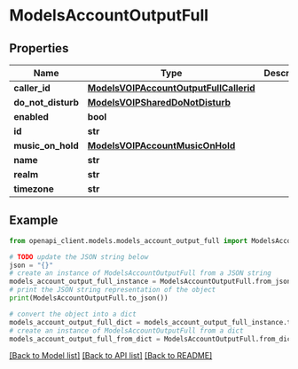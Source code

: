 # ModelsAccountOutputFull


## Properties

Name | Type | Description | Notes
------------ | ------------- | ------------- | -------------
**caller_id** | [**ModelsVOIPAccountOutputFullCallerid**](ModelsVOIPAccountOutputFullCallerid.md) |  | [optional] 
**do_not_disturb** | [**ModelsVOIPSharedDoNotDisturb**](ModelsVOIPSharedDoNotDisturb.md) |  | [optional] 
**enabled** | **bool** |  | [optional] 
**id** | **str** |  | [optional] 
**music_on_hold** | [**ModelsVOIPAccountMusicOnHold**](ModelsVOIPAccountMusicOnHold.md) |  | [optional] 
**name** | **str** |  | [optional] 
**realm** | **str** |  | [optional] 
**timezone** | **str** |  | [optional] 

## Example

```python
from openapi_client.models.models_account_output_full import ModelsAccountOutputFull

# TODO update the JSON string below
json = "{}"
# create an instance of ModelsAccountOutputFull from a JSON string
models_account_output_full_instance = ModelsAccountOutputFull.from_json(json)
# print the JSON string representation of the object
print(ModelsAccountOutputFull.to_json())

# convert the object into a dict
models_account_output_full_dict = models_account_output_full_instance.to_dict()
# create an instance of ModelsAccountOutputFull from a dict
models_account_output_full_from_dict = ModelsAccountOutputFull.from_dict(models_account_output_full_dict)
```
[[Back to Model list]](../README.md#documentation-for-models) [[Back to API list]](../README.md#documentation-for-api-endpoints) [[Back to README]](../README.md)


